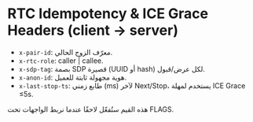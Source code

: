 # RTC Idempotency & ICE Grace Headers (client → server)

- `x-pair-id`: معرّف الزوج الحالي.
- `x-rtc-role`: caller | callee.
- `x-sdp-tag`: بصمة SDP قصيرة (UUID أو hash) لكل عرض/قبول.
- `x-anon-id`: هوية مجهولة ثابتة للعميل.
- `x-last-stop-ts`: طابع زمني (ms) لآخر Next/Stop، يستخدم لمهلة ICE Grace ≤5s.

هذه القيم ستُفعّل لاحقًا عندما نربط الواجهات تحت FLAGS.
